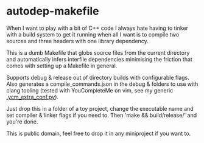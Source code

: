 autodep-makefile
================

When I want to play with a bit of C++ code I always hate having to tinker with
a build system to get it running when all I want is to compile two sources and
three headers with one library dependency.

This is a dumb Makefile that globs source files from the current directory and
automatically infers interfile dependencies minimising the friction that comes
with setting up a Makefile in general.

Supports debug & release out of directory builds with configurable flags. Also
generates a compile_commands.json in the debug & folders to use with clang
tooling (tested with YouCompleteMe on vim, see my generic
[.ycm\_extra\_conf.py](github.com/cristicbz/dotfiles/blob/master/ycm_extra_conf.py)).

Just drop this in a folder of a toy project, change the executable name and set
compiler & linker flags if you need to. Then 'make && build/release/<output>'
and you're done.

This is public domain, feel free to drop it in any miniproject if you want to.
